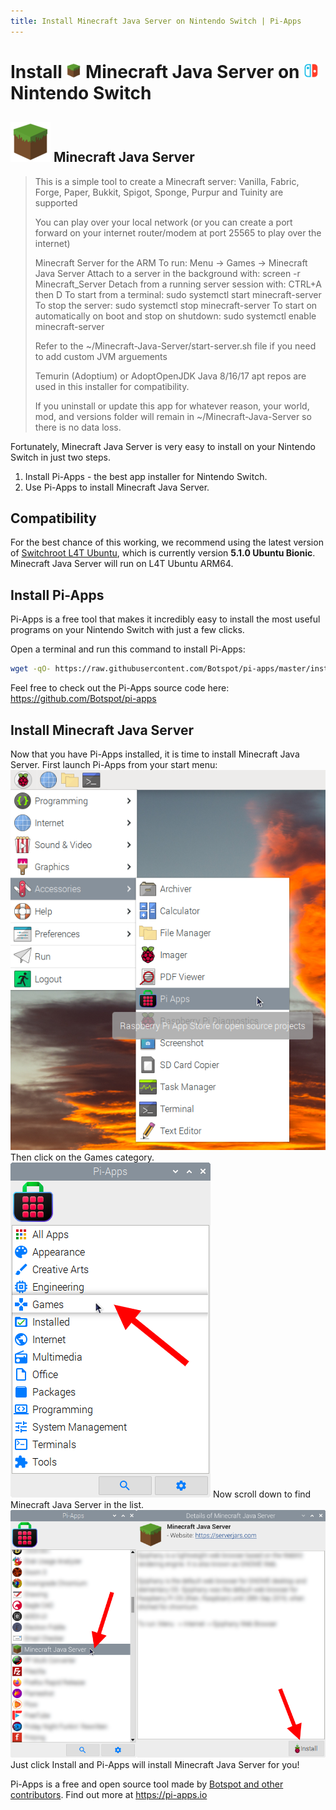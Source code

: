 ```yaml
---
title: Install Minecraft Java Server on Nintendo Switch | Pi-Apps
---
```

<div class="simple-install-content content">

# Install <img src="/img/app-icons/Minecraft Java Server/icon-64.png" height=24> Minecraft Java Server on <img src=/img/other-icons/switch-icon.svg height=24> Nintendo Switch

## <img src="/img/app-icons/Minecraft Java Server/icon-64.png"> Minecraft Java Server
> This is a simple tool to create a Minecraft server: Vanilla, Fabric, Forge, Paper, Bukkit, Spigot, Sponge, Purpur and Tuinity are supported
> 
> You can play over your local network (or you can create a port forward on your internet router/modem at port 25565 to play over the internet)
> 
> Minecraft Server for the ARM
> To run: Menu -> Games -> Minecraft Java Server
> Attach to a server in the background with: screen -r Minecraft_Server
> Detach from a running server session with: CTRL+A then D
> To start from a terminal: sudo systemctl start minecraft-server
> To stop the server: sudo systemctl stop minecraft-server
> To start on automatically on boot and stop on shutdown: sudo systemctl enable minecraft-server
> 
> Refer to the ~/Minecraft-Java-Server/start-server.sh file if you need to add custom JVM arguements
> 
> Temurin (Adoptium) or AdoptOpenJDK Java 8/16/17 apt repos are used in this installer for compatibility.
> 
> If you uninstall or update this app for whatever reason, your world, mod, and versions folder will remain in ~/Minecraft-Java-Server so there is no data loss.

Fortunately, Minecraft Java Server is very easy to install on your Nintendo Switch in just two steps.
1. Install Pi-Apps - the best app installer for Nintendo Switch.
2. Use Pi-Apps to install Minecraft Java Server.
</div>
<div class="simple-install-content content">

## Compatibility
For the best chance of this working, we recommend using the latest version of [Switchroot L4T Ubuntu](https://wiki.switchroot.org/en/Linux/Ubuntu-Install-Guide), which is currently version **5.1.0 Ubuntu Bionic**.
Minecraft Java Server will run on L4T Ubuntu ARM64.
</div>
<div class="simple-install-content content">

## Install Pi-Apps

Pi-Apps is a free tool that makes it incredibly easy to install the most useful programs on your Nintendo Switch with just a few clicks.

Open a terminal and run this command to install Pi-Apps:
```bash
wget -qO- https://raw.githubusercontent.com/Botspot/pi-apps/master/install | bash
```
Feel free to check out the Pi-Apps source code here: https://github.com/Botspot/pi-apps
</div>
<div class="simple-install-content content">

## Install Minecraft Java Server

Now that you have Pi-Apps installed, it is time to install Minecraft Java Server.
First launch Pi-Apps from your start menu:
<img src="/img/start-menu.png">
Then click on the Games category.
<img src="/img/category-selections/Games.png">
Now scroll down to find Minecraft Java Server in the list.
<img src="/img/app-icons/Minecraft Java Server/app-selection.png">
Just click Install and Pi-Apps will install Minecraft Java Server for you!
</div>
<div class="simple-install-content content">

Pi-Apps is a free and open source tool made by [Botspot and other contributors](/about/#contributors). Find out more at https://pi-apps.io
</div>
